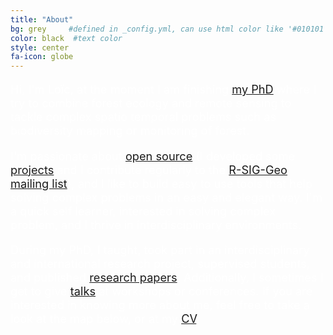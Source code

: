 ```yaml
---
title: "About"
bg: grey     #defined in _config.yml, can use html color like '#010101'
color: black  #text color
style: center
fa-icon: globe
---
```




<style type="text/css">
	#about a {color: purple;
			  text-decoration: none;}
	.about-text {color: white;
			  font-size: 1.3em}
</style>

<p class="about-text">
	Hi, I'm Loïc, at the moment I am finishing <a href="https://www.wageningenur.nl/en/project/Spatio_temporal_data_analysis_for_monitoring_and_assessment_of_biodiversity_and_-forest_dynamics_in_tropical_South_America.htm">my PhD</a> where I try to combine forest ecology and remote sensing to tackle complex spatio temporal problems such as biodiversity mapping or monitoring of forest.
</p>

<p class="about-text">
	I'm passionate about <a href="https://github.com/dutri001">open source</a> (I developed some <a href="https://dutri001.github.io/bfastSpatial">projects</a> and I contribute regularly to the <a href="http://r-sig-geo.2731867.n2.nabble.com/">R-SIG-Geo mailing list</a>), and I like to build easy to use tools that help solving complex problems in an easy and elegant way. 
	I'm a quick self learner, interested in solving complex problem, and I thrive in interdisciplinary environments.
</p>
	
<p class="about-text">
	During my PhD, I taught, took part in an interdisciplinary and international research project, supervised students, and published <a href="https://scholar.google.nl/citations?user=8ntQ0eMAAAAJ&hl=en&oi=ao">research papers</a>. Additionally, I sometimes I get to give <a href="http://www.loicdutrieux.com/talks/">talks</a> at workshops or conferences.
	If you are interested in knowing more about me, feel free to take a look at the map below, or at my <a href="https://www.sharelatex.com/github/repos/dutri001/CV/builds/latest/output.pdf">CV</a>.
</p>


 <div id="map" style="height: 500px; margin: auto; width: 100%"></div>
 <div id="timeLoic" style="width: 100%; margin: auto"></div>
